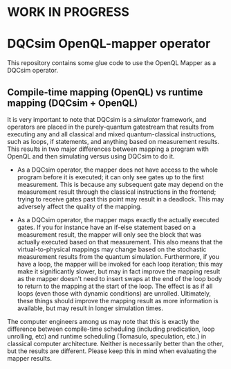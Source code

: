 # WORK IN PROGRESS

# DQCsim OpenQL-mapper operator

This repository contains some glue code to use the OpenQL Mapper as a DQCsim
operator.

## Compile-time mapping (OpenQL) vs runtime mapping (DQCsim + OpenQL)

It is very important to note that DQCsim is a *simulator* framework, and
operators are placed in the purely-quantum gatestream that results from
executing any and all classical and mixed quantum-classical instructions, such
as loops, if statements, and anything based on measurement results. This
results in two major differences between mapping a program with OpenQL and then
simulating versus using DQCsim to do it.

 - As a DQCsim operator, the mapper does not have access to the whole program
   before it is executed; it can only see gates up to the first measurement.
   This is because any subsequent gate may depend on the measurement result
   through the classical instructions in the frontend; trying to receive gates
   past this point may result in a deadlock. This may adversely affect the
   quality of the mapping.

 - As a DQCsim operator, the mapper maps exactly the actually executed gates.
   If you for instance have an if-else statement based on a measurement result,
   the mapper will only see the block that was actually executed based on that
   measurement. This also means that the virtual-to-physical mappings may
   change based on the stochastic measurement results from the quantum
   simulation. Furthermore, if you have a loop, the mapper will be invoked for
   each loop iteration; this may make it significantly slower, but may in fact
   improve the mapping result as the mapper doesn't need to insert swaps at
   the end of the loop body to return to the mapping at the start of the loop.
   The effect is as if all loops (even those with dynamic conditions) are
   unrolled. Ultimately, these things should improve the mapping result as more
   information is available, but may result in longer simulation times.

The computer engineers among us may note that this is exactly the difference
between compile-time scheduling (including predication, loop unrolling, etc)
and runtime scheduling (Tomasulo, speculation, etc.) in classical computer
architecture. Neither is necessarily better than the other, but the results
are different. Please keep this in mind when evaluating the mapper results.


